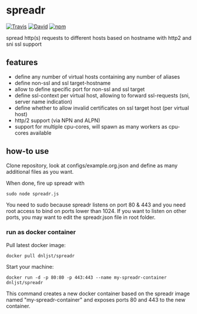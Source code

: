 # spreadr

[![Travis](https://img.shields.io/travis/dnl-jst/spreadr.svg)](https://travis-ci.org/dnl-jst/spreadr) [![David](https://img.shields.io/david/dnl-jst/spreadr.svg)](https://david-dm.org/dnl-jst/spreadr) [![npm](https://img.shields.io/npm/v/spreadr.svg)](https://www.npmjs.com/package/spreadr)

spread http(s) requests to different hosts based on hostname with http2 and sni ssl support

## features

- define any number of virtual hosts containing any number of aliases
- define non-ssl and ssl target-hostname
- allow to define specific port for non-ssl and ssl target
- define ssl-context per virtual host, allowing to forward ssl-requests (sni, server name indication)
- define whether to allow invalid certificates on ssl target host (per virtual host)
- http/2 support (via NPN and ALPN)
- support for multiple cpu-cores, will spawn as many workers as cpu-cores available

## how-to use

Clone repository, look at configs/example.org.json and define as many additional files as you want.

When done, fire up spreadr with

	sudo node spreadr.js

You need to sudo because spreadr listens on port 80 & 443 and you need root access to bind on ports lower than 1024. If you want to listen on other ports, you may want to edit the spreadr.json file in root folder.

### run as docker container

Pull latest docker image:

    docker pull dnljst/spreadr

Start your machine:

    docker run -d -p 80:80 -p 443:443 --name my-spreadr-container dnljst/spreadr

This command creates a new docker container based on the spreadr image named "my-spreadr-container" and exposes ports 80 and 443 to the new container.
